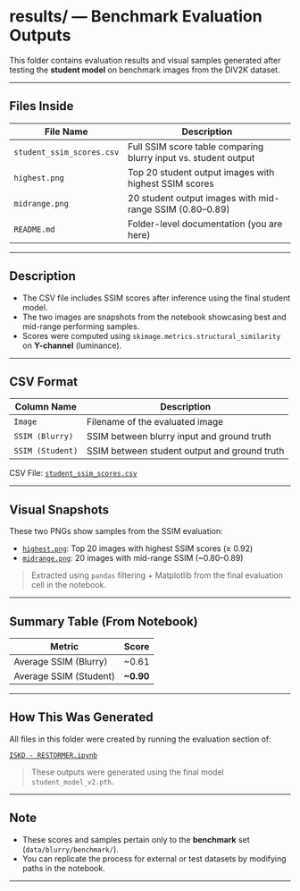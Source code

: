 # results/ — Benchmark Evaluation Outputs

This folder contains evaluation results and visual samples generated after testing the **student model** on benchmark images from the DIV2K dataset.

---

## Files Inside

| File Name                   | Description                                                      |
|-----------------------------|------------------------------------------------------------------|
| `student_ssim_scores.csv`   | Full SSIM score table comparing blurry input vs. student output |
| `highest.png`               | Top 20 student output images with highest SSIM scores         |
| `midrange.png`              | 20 student output images with mid-range SSIM (0.80–0.89)       |
| `README.md`                 | Folder-level documentation (you are here)                        |

---

## Description

- The CSV file includes SSIM scores after inference using the final student model.
- The two images are snapshots from the notebook showcasing best and mid-range performing samples.
- Scores were computed using `skimage.metrics.structural_similarity` on **Y-channel** (luminance).

---

## CSV Format

| Column Name        | Description                                   |
|--------------------|-----------------------------------------------|
| `Image`            | Filename of the evaluated image               |
| `SSIM (Blurry)`    | SSIM between blurry input and ground truth    |
| `SSIM (Student)`   | SSIM between student output and ground truth  |

CSV File: [`student_ssim_scores.csv`](./student_ssim_scores.csv)

---

## Visual Snapshots

These two PNGs show samples from the SSIM evaluation:

- [`highest.png`](./highest.png): Top 20 images with highest SSIM scores (≥ 0.92)
- [`midrange.png`](./midrange.png): 20 images with mid-range SSIM (~0.80–0.89)

> Extracted using `pandas` filtering + Matplotlib from the final evaluation cell in the notebook.

---

## Summary Table (From Notebook)

| Metric                | Score   |
|------------------------|---------|
| Average SSIM (Blurry)  | ~0.61   |
| Average SSIM (Student) | **~0.90** |

---

## How This Was Generated

All files in this folder were created by running the evaluation section of:

[`ISKD - RESTORMER.ipynb`](../ISKD%20-%20RESTORMER.ipynb)

> These outputs were generated using the final model `student_model_v2.pth`.

---

## Note

- These scores and samples pertain only to the **benchmark** set (`data/blurry/benchmark/`).
- You can replicate the process for external or test datasets by modifying paths in the notebook.

---


